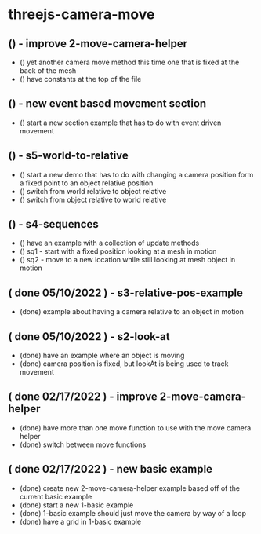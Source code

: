 # threejs-camera-move

## () - improve 2-move-camera-helper
* () yet another camera move method this time one that is fixed at the back of the mesh
* () have constants at the top of the file

## () - new event based movement section
* () start a new section example that has to do with event driven movement

## () - s5-world-to-relative
* () start a new demo that has to do with changing a camera position form a fixed point to an object relative position
* () switch from world relative to object relative
* () switch from object relative to world relative

## () - s4-sequences
* () have an example with a collection of update methods
* () sq1 - start with a fixed position looking at a mesh in motion
* () sq2 - move to a new location while still looking at mesh object in motion

## ( done 05/10/2022 ) - s3-relative-pos-example
* (done) example about having a camera relative to an object in motion

## ( done 05/10/2022 ) - s2-look-at
* (done) have an example where an object is moving
* (done) camera position is fixed, but lookAt is being used to track movement

## ( done 02/17/2022 ) - improve 2-move-camera-helper
* (done) have more than one move function to use with the move camera helper
* (done) switch between move functions

## ( done 02/17/2022 ) - new basic example
* (done) create new 2-move-camera-helper example based off of the current basic example
* (done) start a new 1-basic example
* (done) 1-basic example should just move the camera by way of a loop
* (done) have a grid in 1-basic example